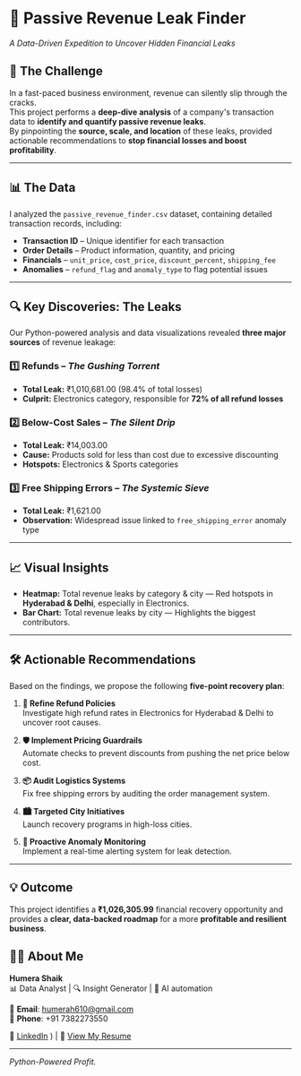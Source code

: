 # 🚀 Passive Revenue Leak Finder
*A Data-Driven Expedition to Uncover Hidden Financial Leaks*

## 🧐 The Challenge
In a fast-paced business environment, revenue can silently slip through the cracks.  
This project performs a **deep-dive analysis** of a company's transaction data to **identify and quantify passive revenue leaks**.  
By pinpointing the **source, scale, and location** of these leaks, provided actionable recommendations to **stop financial losses and boost profitability**.

---

## 📊 The Data
I analyzed the `passive_revenue_finder.csv` dataset, containing detailed transaction records, including:

- **Transaction ID** – Unique identifier for each transaction
- **Order Details** – Product information, quantity, and pricing
- **Financials** – `unit_price`, `cost_price`, `discount_percent`, `shipping_fee`
- **Anomalies** – `refund_flag` and `anomaly_type` to flag potential issues

---

## 🔍 Key Discoveries: The Leaks
Our Python-powered analysis and data visualizations revealed **three major sources** of revenue leakage:

### 1️⃣ Refunds – *The Gushing Torrent*
- **Total Leak:** ₹1,010,681.00 (98.4% of total losses)
- **Culprit:** Electronics category, responsible for **72% of all refund losses**

### 2️⃣ Below-Cost Sales – *The Silent Drip*
- **Total Leak:** ₹14,003.00
- **Cause:** Products sold for less than cost due to excessive discounting
- **Hotspots:** Electronics & Sports categories

### 3️⃣ Free Shipping Errors – *The Systemic Sieve*
- **Total Leak:** ₹1,621.00
- **Observation:** Widespread issue linked to `free_shipping_error` anomaly type

---

## 📈 Visual Insights
- **Heatmap:** Total revenue leaks by category & city — Red hotspots in **Hyderabad & Delhi**, especially in Electronics.
- **Bar Chart:** Total revenue leaks by city — Highlights the biggest contributors.

---

## 🛠️ Actionable Recommendations
Based on the findings, we propose the following **five-point recovery plan**:

1. **🎯 Refine Refund Policies**  
   Investigate high refund rates in Electronics for Hyderabad & Delhi to uncover root causes.

2. **🛡️ Implement Pricing Guardrails**  
   Automate checks to prevent discounts from pushing the net price below cost.

3. **📦 Audit Logistics Systems**  
   Fix free shipping errors by auditing the order management system.

4. **🏙️ Targeted City Initiatives**  
   Launch recovery programs in high-loss cities.

5. **🚨 Proactive Anomaly Monitoring**  
   Implement a real-time alerting system for leak detection.

---

## 💡 Outcome
This project identifies a **₹1,026,305.99** financial recovery opportunity and provides a **clear, data-backed roadmap** for a more **profitable and resilient business**.



## 👩‍💻 About Me

**Humera Shaik**  
📊 Data Analyst | 🔍 Insight Generator | 🤖 AI automation

📧 **Email**: humerah610@gmail.com  
📱 **Phone**: +91 7382273550  

🔗 [LinkedIn](https://www.linkedin.com/in/humera-shaik-dataanalyst/)
) | 📄 [View My Resume](HS%20DA%2045.pdf)

---

*Python-Powered Profit.*
